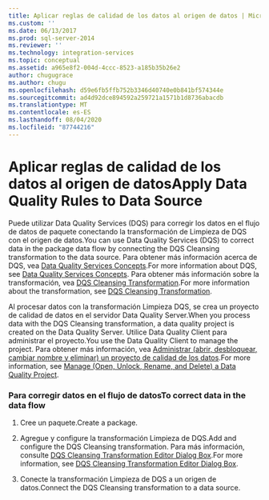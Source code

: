 ```yaml
---
title: Aplicar reglas de calidad de los datos al origen de datos | Microsoft Docs
ms.custom: ''
ms.date: 06/13/2017
ms.prod: sql-server-2014
ms.reviewer: ''
ms.technology: integration-services
ms.topic: conceptual
ms.assetid: a965e8f2-004d-4ccc-8523-a185b35b26e2
author: chugugrace
ms.author: chugu
ms.openlocfilehash: d59e6fb5ffb752b3346d40740e0b841bf574344e
ms.sourcegitcommit: ad4d92dce894592a259721a1571b1d8736abacdb
ms.translationtype: MT
ms.contentlocale: es-ES
ms.lasthandoff: 08/04/2020
ms.locfileid: "87744216"
---
```

# <a name="apply-data-quality-rules-to-data-source"></a><span data-ttu-id="c4163-102">Aplicar reglas de calidad de los datos al origen de datos</span><span class="sxs-lookup"><span data-stu-id="c4163-102">Apply Data Quality Rules to Data Source</span></span>
  <span data-ttu-id="c4163-103">Puede utilizar Data Quality Services (DQS) para corregir los datos en el flujo de datos de paquete conectando la transformación de Limpieza de DQS con el origen de datos.</span><span class="sxs-lookup"><span data-stu-id="c4163-103">You can use Data Quality Services (DQS) to correct data in the package data flow by connecting the DQS Cleansing transformation to the data source.</span></span> <span data-ttu-id="c4163-104">Para obtener más información acerca de DQS, vea [Data Quality Services Concepts](../../../data-quality-services/data-quality-services-concepts.md).</span><span class="sxs-lookup"><span data-stu-id="c4163-104">For more information about DQS, see [Data Quality Services Concepts](../../../data-quality-services/data-quality-services-concepts.md).</span></span> <span data-ttu-id="c4163-105">Para obtener más información sobre la transformación, vea [DQS Cleansing Transformation](dqs-cleansing-transformation.md).</span><span class="sxs-lookup"><span data-stu-id="c4163-105">For more information about the transformation, see [DQS Cleansing Transformation](dqs-cleansing-transformation.md).</span></span>  
  
 <span data-ttu-id="c4163-106">Al procesar datos con la transformación Limpieza DQS, se crea un proyecto de calidad de datos en el servidor Data Quality Server.</span><span class="sxs-lookup"><span data-stu-id="c4163-106">When you process data with the DQS Cleansing transformation, a data quality project is created on the Data Quality Server.</span></span> <span data-ttu-id="c4163-107">Utilice Data Quality Client para administrar el proyecto.</span><span class="sxs-lookup"><span data-stu-id="c4163-107">You use the Data Quality Client to manage the project.</span></span> <span data-ttu-id="c4163-108">Para obtener más información, vea [Administrar &#40;abrir, desbloquear, cambiar nombre y eliminar&#41; un proyecto de calidad de los datos](../../../data-quality-services/manage-open-unlock-rename-and-delete-a-data-quality-project.md).</span><span class="sxs-lookup"><span data-stu-id="c4163-108">For more information, see [Manage &#40;Open, Unlock, Rename, and Delete&#41; a Data Quality Project](../../../data-quality-services/manage-open-unlock-rename-and-delete-a-data-quality-project.md).</span></span>  
  
### <a name="to-correct-data-in-the-data-flow"></a><span data-ttu-id="c4163-109">Para corregir datos en el flujo de datos</span><span class="sxs-lookup"><span data-stu-id="c4163-109">To correct data in the data flow</span></span>  
  
1.  <span data-ttu-id="c4163-110">Cree un paquete.</span><span class="sxs-lookup"><span data-stu-id="c4163-110">Create a package.</span></span>  
  
2.  <span data-ttu-id="c4163-111">Agregue y configure la transformación Limpieza de DQS.</span><span class="sxs-lookup"><span data-stu-id="c4163-111">Add and configure the DQS Cleansing transformation.</span></span> <span data-ttu-id="c4163-112">Para más información, consulte [DQS Cleansing Transformation Editor Dialog Box](../../dqs-cleansing-transformation-editor-dialog-box.md).</span><span class="sxs-lookup"><span data-stu-id="c4163-112">For more information, see [DQS Cleansing Transformation Editor Dialog Box](../../dqs-cleansing-transformation-editor-dialog-box.md).</span></span>  
  
3.  <span data-ttu-id="c4163-113">Conecte la transformación Limpieza de DQS a un origen de datos.</span><span class="sxs-lookup"><span data-stu-id="c4163-113">Connect the DQS Cleansing transformation to a data source.</span></span>  
  
  

